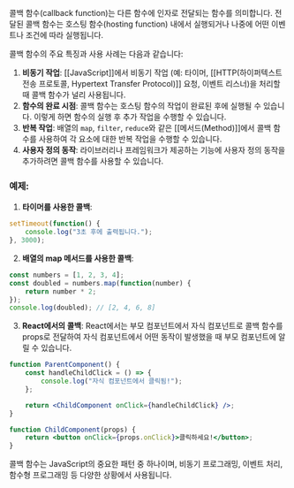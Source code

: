콜백 함수(callback function)는 다른 함수에 인자로 전달되는 함수를 의미합니다. 전달된 콜백 함수는 호스팅 함수(hosting function) 내에서 실행되거나 나중에 어떤 이벤트나 조건에 따라 실행됩니다.

콜백 함수의 주요 특징과 사용 사례는 다음과 같습니다:

1. **비동기 작업**: [[JavaScript]]에서 비동기 작업 (예: 타이머, [[HTTP(하이퍼텍스트 전송 프로토콜, Hypertext Transfer Protocol)]] 요청, 이벤트 리스너)을 처리할 때 콜백 함수가 널리 사용됩니다.
2. **함수의 완료 시점**: 콜백 함수는 호스팅 함수의 작업이 완료된 후에 실행될 수 있습니다. 이렇게 하면 함수의 실행 후 추가 작업을 수행할 수 있습니다.
3. **반복 작업**: 배열의 `map`, `filter`, `reduce`와 같은 [[메서드(Method)]]에서 콜백 함수를 사용하여 각 요소에 대한 반복 작업을 수행할 수 있습니다.
4. **사용자 정의 동작**: 라이브러리나 프레임워크가 제공하는 기능에 사용자 정의 동작을 추가하려면 콜백 함수를 사용할 수 있습니다.

### 예제:

1. **타이머를 사용한 콜백**:
```javascript
setTimeout(function() {
    console.log("3초 후에 출력됩니다.");
}, 3000);
```

2. **배열의 map 메서드를 사용한 콜백**:
```javascript
const numbers = [1, 2, 3, 4];
const doubled = numbers.map(function(number) {
    return number * 2;
});
console.log(doubled); // [2, 4, 6, 8]
```

3. **React에서의 콜백**:
React에서는 부모 컴포넌트에서 자식 컴포넌트로 콜백 함수를 props로 전달하여 자식 컴포넌트에서 어떤 동작이 발생했을 때 부모 컴포넌트에 알릴 수 있습니다.
```jsx
function ParentComponent() {
    const handleChildClick = () => {
        console.log("자식 컴포넌트에서 클릭됨!");
    };

    return <ChildComponent onClick={handleChildClick} />;
}

function ChildComponent(props) {
    return <button onClick={props.onClick}>클릭하세요!</button>;
}
```

콜백 함수는 JavaScript의 중요한 패턴 중 하나이며, 비동기 프로그래밍, 이벤트 처리, 함수형 프로그래밍 등 다양한 상황에서 사용됩니다.